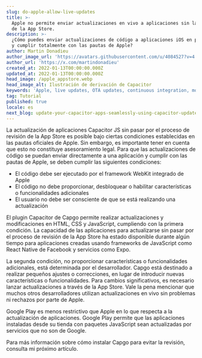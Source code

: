 ```yaml
---
slug: do-apple-allow-live-updates
title: >-
  Apple no permite enviar actualizaciones en vivo a aplicaciones sin la revisión
  de la App Store.
description: >-
  ¿Cómo puedes enviar actualizaciones de código a aplicaciones iOS en producción
  y cumplir totalmente con las pautas de Apple?
author: Martin Donadieu
author_image_url: 'https://avatars.githubusercontent.com/u/4084527?v=4'
author_url: 'https://x.com/martindonadieu'
created_at: 2022-01-13T00:00:00.000Z
updated_at: 2022-01-13T00:00:00.000Z
head_image: /apple_appstore.webp
head_image_alt: Ilustración de derivación de Capacitor
keywords: 'Apple, live updates, OTA updates, continuous integration, mobile app updates'
tag: Tutorial
published: true
locale: es
next_blog: update-your-capacitor-apps-seamlessly-using-capacitor-updater
---
```

La actualización de aplicaciones Capacitor JS sin pasar por el proceso de revisión de la App Store es posible bajo ciertas condiciones establecidas en las pautas oficiales de Apple. Sin embargo, es importante tener en cuenta que esto no constituye asesoramiento legal. Para que las actualizaciones de código se puedan enviar directamente a una aplicación y cumplir con las pautas de Apple, se deben cumplir las siguientes condiciones:

- El código debe ser ejecutado por el framework WebKit integrado de Apple
- El código no debe proporcionar, desbloquear o habilitar características o funcionalidades adicionales
- El usuario no debe ser consciente de que se está realizando una actualización

El plugin Capacitor de Capgo permite realizar actualizaciones y modificaciones en HTML, CSS y JavaScript, cumpliendo con la primera condición.
La capacidad de las aplicaciones para actualizarse sin pasar por el proceso de revisión de la App Store ha estado disponible durante algún tiempo para aplicaciones creadas usando frameworks de JavaScript como React Native de Facebook y servicios como Expo.

La segunda condición, no proporcionar características o funcionalidades adicionales, está determinada por el desarrollador. Capgo está destinado a realizar pequeños ajustes o correcciones, en lugar de introducir nuevas características o funcionalidades. Para cambios significativos, es necesario lanzar actualizaciones a través de la App Store. Vale la pena mencionar que muchos otros desarrolladores utilizan actualizaciones en vivo sin problemas ni rechazos por parte de Apple.

Google Play es menos restrictivo que Apple en lo que respecta a la actualización de aplicaciones. Google Play permite que las aplicaciones instaladas desde su tienda con paquetes JavaScript sean actualizadas por servicios que no son de Google.

Para más información sobre cómo instalar Capgo para evitar la revisión, consulta mi próximo artículo.
